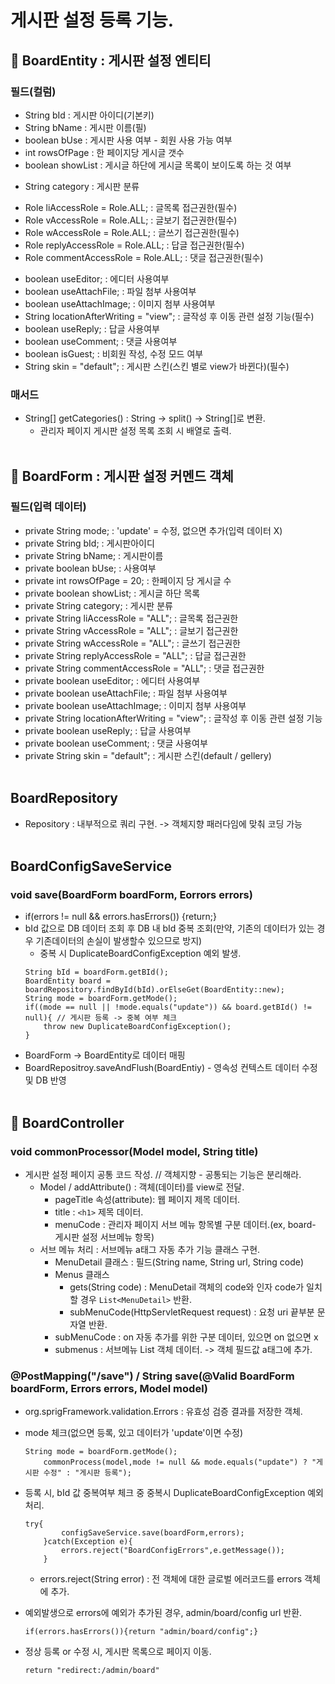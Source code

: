 # 게시판 설정 등록 기능.
## 🎇 BoardEntity : 게시판 설정 엔티티
### 필드(컬럼)
<!-- <일반 설정> -->
- String bId : 게시판 아이디(기본키)
- String bName : 게시판 이름(필)
- boolean bUse : 게시판 사용 여부 - 회원 사용 가능 여부
- int rowsOfPage : 한 페이지당 게시글 갯수 
- boolean showList : 게시글 하단에 게시글 목록이 보이도록 하는 것 여부
<!-- <분류 설정> - textArea -->
- String category : 게시판 분류
<!-- <권한 설정> -radio 버튼 구분(전체 / 회원+관리자 / 관리자) -->
<!-- - 각 location 당 페이지 접근 권한 설정 
- locations : list, view, write, update, reply, comment
- write / update 경우, 비회원도 비회원 비밀번호로 접근 가능하도록 구현. -->
- Role liAccessRole = Role.ALL; : 글목록 접근권한(필수)
- Role vAccessRole = Role.ALL; : 글보기 접근권한(필수)
- Role wAccessRole = Role.ALL; : 글쓰기 접근권한(필수)
- Role replyAccessRole = Role.ALL; : 답글 접근권한(필수)
- Role commentAccessRole = Role.ALL; : 댓글 접근권한(필수)
<!-- <기능 설정> - radio 버튼 구분(사용 / 미사용) -->
- boolean useEditor; : 에디터 사용여부
- boolean useAttachFile; : 파일 첨부 사용여부
- boolean useAttachImage; : 이미지 첨부 사용여부
- String locationAfterWriting = "view"; : 글작성 후 이동 관련 설정 기능(필수)
- boolean useReply; : 답글 사용여부
- boolean useComment; : 댓글 사용여부
- boolean isGuest; : 비회원 작성, 수정 모드 여부
- String skin = "default"; : 게시판 스킨(스킨 별로 view가 바뀐다)(필수)

### 매서드
- String[] getCategories() : String -> split() -> String[]로 변환.
	- 관리자 페이지 게시판 설정 목록 조회 시 배열로 출력.
<br><br>

## 🎇 BoardForm : 게시판 설정 커멘드 객체
### 필드(입력 데이터)
- private String mode; : 'update' = 수정, 없으면 추가(입력 데이터 X)
- private String bId; : 게시판아이디
- private String bName; : 게시판이름
- private boolean bUse; : 사용여부
- private int rowsOfPage = 20; : 한페이지 당 게시글 수
- private boolean showList; : 게시글 하단 목록
- private String category; : 게시판 분류
- private String liAccessRole = "ALL"; : 글목록 접근권한
- private String vAccessRole = "ALL"; : 글보기 접근권한
- private String wAccessRole = "ALL"; : 글쓰기 접근권한
- private String replyAccessRole = "ALL"; : 답글 접근권한
- private String commentAccessRole = "ALL"; : 댓글 접근권한
- private boolean useEditor; : 에디터 사용여부
- private boolean useAttachFile; : 파일 첨부 사용여부
- private boolean useAttachImage; : 이미지 첨부 사용여부
- private String locationAfterWriting = "view"; : 글작성 후 이동 관련 설정 기능
- private boolean useReply; : 답글 사용여부
- private boolean useComment; : 댓글 사용여부
- private String skin = "default"; : 게시판 스킨(default / gellery)
<br><br>

## BoardRepository
- Repository : 내부적으로 쿼리 구현. -> 객체지향 패러다임에 맞춰 코딩 가능
<br><br>

## BoardConfigSaveService
### void save(BoardForm boardForm, Eorrors errors)
- if(errors != null && errors.hasErrors()) {return;}
- bId 값으로 DB 데이터 조회 후 DB 내 bId 중복 조회(만약, 기존의 데이터가 있는 경우 기존데이터의 손실이 발생할수 있으므로 방지)
	- 중복 시 DuplicateBoardConfigException 예외 발생.
	```
	String bId = boardForm.getBId();
    BoardEntity board = boardRepository.findById(bId).orElseGet(BoardEntity::new);
    String mode = boardForm.getMode();
    if((mode == null || !mode.equals("update")) && board.getBId() != null){ // 게시판 등록 -> 중복 여부 체크
        throw new DuplicateBoardConfigException();
    }
	```
- BoardForm -> BoardEntity로 데이터 매핑
- BoardRepositroy.saveAndFlush(BoardEntiy) - 영속성 컨텍스트 데이터 수정 및 DB 반영
<br><br>

## 🎇 BoardController
### void commonProcessor(Model model, String title)
- 게시판 설정 페이지 공통 코드 작성. // 객체지향 - 공통되는 기능은 분리해라.
	- Model / addAttribute() : 객체(데이터)를 view로 전달.
		- pageTitle 속성(attribute): 웹 페이지 제목 데이터.
		- title : `<h1>` 제목 데이터.
		- menuCode : 관리자 페이지 서브 메뉴 항목별 구분 데이터.(ex, board- 게시판 설정 서브메뉴 항목)
	- 서브 메뉴 처리 : 서브메뉴 a태그 자동 추가 기능 클래스 구현.
		- MenuDetail 클래스 : 필드(String name, String url, String code)
		- Menus 클래스 
			- gets(String code) : MenuDetail 객체의 code와 인자 code가 일치할 경우 `List<MenuDetail>` 반환.
			- subMenuCode(HttpServletRequest request) : 요청 uri 끝부분 문자열 반환.
		- subMenuCode : on 자동 추가를 위한 구분 데이터, 있으면 on 없으면 x
		- submenus : 서브메뉴 List 객체 데이터. -> 객체 필드값 a태그에 추가.

### @PostMapping("/save") / String save(@Valid BoardForm boardForm, Errors errors, Model model)
- org.sprigFramework.validation.Errors : 유효성 검증 결과를 저장한 객체.
- mode 체크(없으면 등록, 있고 데이터가 'update'이면 수정)
	```
	String mode = boardForm.getMode();
        commonProcess(model,mode != null && mode.equals("update") ? "게시판 수정" : "게시판 등록");
	``` 
- 등록 시, bId 값 중복여부 체크 중 중복시 DuplicateBoardConfigException 예외 처리.
	```
	try{
            configSaveService.save(boardForm,errors);
        }catch(Exception e){
            errors.reject("BoardConfigErrors",e.getMessage());
        }
	```
	- errors.reject(String error) : 전 객체에 대한 글로벌 에러코드를 errors 객체에 추가.

- 예외발생으로 errors에 예외가 추가된 경우, admin/board/config url 반환.
	
	 `if(errors.hasErrors()){return "admin/board/config";}`
	
- 정상 등록 or 수정 시, 게시판 목록으로 페이지 이동. 

  `return "redirect:/admin/board"`
